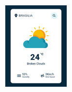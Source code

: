 <p align="center">
    <img src=".github/preview.PNG" alt="Demonstração do projeto" width="40%"/>
</p> 
